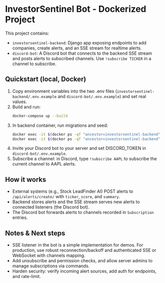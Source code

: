 # InvestorSentinel Bot - Dockerized Project

This project contains:

- `investorsentinel-backend`: Django app exposing endpoints to add companies, create alerts, and an SSE stream for realtime alerts.
- `discord-bot`: A Discord bot that connects to the backend SSE stream and posts alerts to subscribed channels. Use `!subscribe TICKER` in a channel to subscribe.

## Quickstart (local, Docker)
1. Copy environment variables into the two .env files (`investorsentinel-backend/.env.example` and `discord-bot/.env.example`) and set real values.
2. Build and run:
   ```bash
   docker-compose up --build
   ```
3. In backend container, run migrations and seed:
   ```bash
   docker exec -it $(docker ps -qf "ancestor=investorsentinel-backend") python manage.py migrate
   docker exec -it $(docker ps -qf "ancestor=investorsentinel-backend") python manage.py seed_companies
   ```
4. Invite your Discord bot to your server and set DISCORD_TOKEN in `discord-bot/.env.example`.
5. Subscribe a channel: in Discord, type `!subscribe AAPL` to subscribe the current channel to AAPL alerts.

## How it works
- External systems (e.g., Stock LeadFinder AI) POST alerts to `/api/alerts/create/` with `ticker`, `score`, and `summary`.
- Backend stores alerts and the SSE stream serves new alerts to connected listeners (the Discord bot).
- The Discord bot forwards alerts to channels recorded in `Subscription` entries.

## Notes & Next steps
- SSE listener in the bot is a simple implementation for demos. For production, use robust reconnection/backoff and authenticated SSE or WebSocket with channels mapping.
- Add unsubscribe and permission checks, and allow server admins to manage subscriptions via commands.
- Harden security: verify incoming alert sources, add auth for endpoints, and rate-limit.
